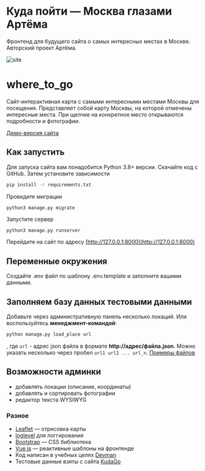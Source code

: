 # Куда пойти — Москва глазами Артёма

Фронтенд для будущего сайта о самых интересных местах в Москве. Авторский проект Артёма.

 ![site](https://user-images.githubusercontent.com/66752812/215351770-4de024d2-4144-4995-adb5-005559324db3.png)




# where_to_go

Сайт-интерактивная карта с самыми интересными местами Москвы для посещения.
Представляет собой карту Москвы, на которой отмечены интересные места. При
щелчке на конкретное место открываются подробности и фотографии.

[Демо-версия сайта](http://pafnootiy.pythonanywhere.com/)  

 
## Как запустить

Для запуска сайта вам понадобится Python 3.8+ версии. Скачайте код с GitHub.
Затем установите зависимости

```sh
pip install -r requirements.txt
```

Проведите миграции

```shell
python3 manage.py migrate
```

Запустите сервер

```sh
python3 manage.py runserver
```

Перейдите на сайт по адресу [http://127.0.0.1:8000](http://127.0.0.1:8000)

## Переменные окружения

Создайте .env файл по шаблону .env.template и заполните вашими данными.

## Заполняем базу данных тестовыми данными

Добавьте через административную панель несколько локаций. Или воспользуйтесь
**менеджмент-командой**:

```sh
python manage.py load_place url
```

, где `url` - адрес json файла в формате  **http://адрес/файла.json**. Можно
указать несколько через пробел `url1 url2 ... url_n`.
[Примеры файлов](https://github.com/devmanorg/where-to-go-places/tree/master/places)

## Возможности админки

- добавлять локации (описание, координаты)
- добавлять и сортировать фотографии
- редактор текста WYSIWYG

### Разное

* [Leaflet](https://leafletjs.com/) — отрисовка карты
* [loglevel](https://www.npmjs.com/package/loglevel) для логгирования
* [Bootstrap](https://getbootstrap.com/) — CSS библиотека
* [Vue.js](https://ru.vuejs.org/) — реактивные шаблоны на фронтенде
* Код написан в учебных целях [Devman](https://dvmn.org/)
* Тестовые данные взяты с сайта [KudaGo](https://kudago.com/)



